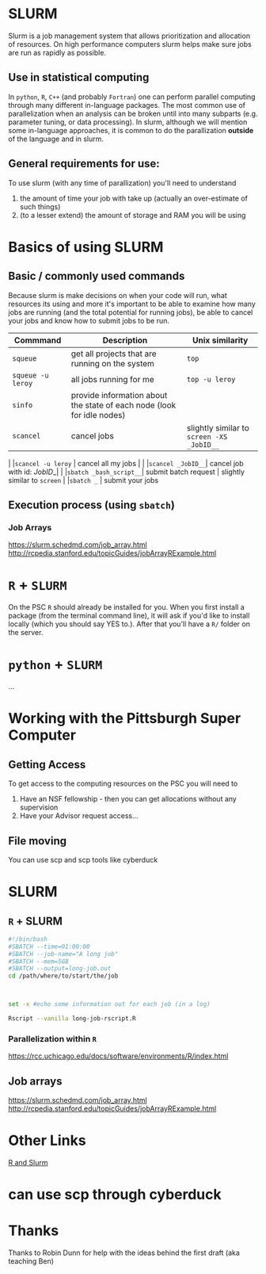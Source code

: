 # SLURM

Slurm is a job management system that allows prioritization and allocation of resources. On high performance computers slurm helps make sure jobs are run as rapidly as possible.

## Use in statistical computing

In `python`, `R`, `C++` (and probably `Fortran`) one can perform parallel computing through many different in-language packages. The most common use of parallelization when an analysis can be broken until into many subparts (e.g. parameter tuning, or data processing). In slurm, although we will mention some in-language approaches, it is common to do the parallization **outside** of the language and in slurm.

## General requirements for use:

To use slurm (with any time of parallization) you'll need to understand

1. the amount of time your job with take up (actually an over-estimate of such things)
2. (to a lesser extend) the amount of storage and RAM you will be using

# Basics of using SLURM

## Basic / commonly used commands

Because slurm is make decisions on when your code will run, what resources its using and more it's important to be able to examine how many jobs are running (and the total potential for running jobs), be able to cancel your jobs and know how to submit jobs to be run.

|Commmand|Description| Unix similarity |
|--------|-----------|-----------------|
|`squeue`| get all projects that are running on the system | `top` |
|`squeue -u leroy` | all jobs running for me | `top -u leroy` |
|`sinfo`| provide information about the state of each node (look for idle nodes) | |
|`scancel`| cancel jobs | slightly similar to `screen -XS _JobID__`
|
|`scancel -u leroy` | cancel all my jobs | |
|`scancel _JobID__`| cancel job with id: _JobID__| |
|`sbatch _bash_script__`| submit batch request | slightly similar to `screen` |
|`sbatch _` | submit your jobs

## Execution process (using `sbatch`)



### Job Arrays

https://slurm.schedmd.com/job_array.html
http://rcpedia.stanford.edu/topicGuides/jobArrayRExample.html


# `R` + `SLURM`

On the PSC `R` should already be installed for you. When you first install a package (from the terminal command line), it will ask if you'd like to install locally (which you should say YES to.). After that you'll have a `R/` folder on the server.


# `python` + `SLURM`

...

# Working with the Pittsburgh Super Computer

## Getting Access

To get access to the computing resources on the PSC you will need to

1. Have an NSF fellowship - then you can get allocations without any supervision
2. Have your Advisor request access...

## File moving

You can use scp and scp tools like cyberduck


# SLURM

## `R` + SLURM

```bash
#!/bin/bash
#SBATCH --time=01:00:00
#SBATCH --job-name="A long job"
#SBATCH --mem=5GB
#SBATCH --output=long-job.out
cd /path/where/to/start/the/job



set -x #echo some information out for each job (in a log)

Rscript --vanilla long-job-rscript.R
```

### Parallelization within `R`

https://rcc.uchicago.edu/docs/software/environments/R/index.html


## Job arrays

https://slurm.schedmd.com/job_array.html
http://rcpedia.stanford.edu/topicGuides/jobArrayRExample.html

# Other Links

[R and Slurm](https://cran.r-project.org/web/packages/slurmR/vignettes/working-with-slurm.html)


# can use scp through cyberduck


# Thanks
Thanks to Robin Dunn for help with the ideas behind the first draft (aka teaching Ben)
